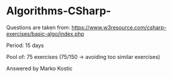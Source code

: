 # Algorithms-CSharp-


Questions are taken from: 
https://www.w3resource.com/csharp-exercises/basic-algo/index.php

Period: 15 days

Pool of: 75 exercises (75/150 -> avoiding too similar exercises)

Answered by Marko Kostic
